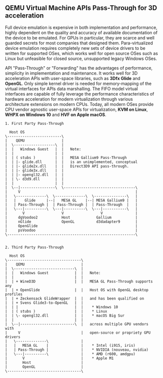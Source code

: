 ## QEMU Virtual Machine APIs Pass-Through for 3D acceleration
Full device emulation is expensive in both implementation and performance, highly dependent on the quality and accuracy of available documentation of the device to be emulated. For GPUs in particular, they are scarce and well guarded secrets for most companies that designed them. Para-virtualized device emulation requires completely new sets of device drivers to be written for supported OSes, which works well for open source OSes such as Linux but unfeasible for closed source, unsupported legacy Windows OSes.

API "Pass-Through" or "Forwarding" has the advantages of performance, simplicity in implementation and maintenance. It works well for 3D acceleration APIs with user-space libraries, such as **3Dfx Glide** and **OpenGL**. Only simple kernel driver is needed for memory-mapping of the virtual interfaces for APIs data marshalling. The FIFO model virtual interfaces are capable of fully leverage the performance characteristics of hardware acceleration for modern virtualization through various architecture extensions on modern CPUs. Today, all modern OSes provide CPU vendor agnostic user-space APIs for virtualization, **KVM on Linux**, **WHPX on Windows 10** and **HVF on Apple macOS**.
```
1. First Party Pass-Through

  Host OS
\-------------------------\
|    QEMU                 |
|  \-------------------\  |
|  |   Windows Guest   |  |   Note:
|  |                   |  |
|  | ( stubs )         |  |   MESA Gallium9 Pass-Through
|  | |- glide.dll      |  |   is an unimplemented, conceptual
|  | |- glide2x.dll    |  |   Direct3D9 API pass-through.
|  | |- glide3x.dll    |  |
|  | |- opengl32.dll   |  |
|  | \- d3d9.dll       |  |
|  |                   |  |
|  \--|----------------\  \---------------------------------\
|     V                                                     |
|   \--------------\  \--------------\  \---------------\   |
|   |    Glide     |--|   MESA GL    |--| MESA Gallium9 |   |
|   | Pass-Through |  | Pass-Through |  | Pass-Through  |   |
|   \---|----------\  \---|----------\  \---|-----------\   |
|       V                 V                 V               |
|     dgVoodoo2           Host            Gallium           |
|     nGlide              OpenGL          d3dadapter9       |
|     OpenGlide                                             |
|     psVoodoo                                              |
\-----------------------------------------------------------\


2. Third Party Pass-Through

  Host OS
\----------------------------------\
|    QEMU                          |
|  \----------------------------\  |
|  |   Windows Guest            |  |   Note:
|  |                            |  |
|  | + WineD3D                  |  |   MESA GL Pass-Through supports any
|  | + OpenGlide                |  |   Host OS with OpenGL desktop profiles
|  | + Zeckensack GlideWrapper  |  |   and has been qualified on
|  | + Svens Glide3-to-OpenGL   |  |
|  | |                          |  |    * Windows 10
|  | ( stubs )                  |  |    * Linux
|  | \- opengl32.dll            |  |    * macOS Big Sur
|  |                            |  |
|  \--|-------------------------\  |   across multiple GPU vendors with
|     V                            |   open-source or propriety GPU drivers
|   \--------------\               |
|   |   MESA GL    |               |    * Intel (i915, iris)
|   | Pass-Through |               |    * NVIDIA (nouveau, nvidia)
|   \---|----------\               |    * AMD (r600, amdgpu)
|       V                          |    * Apple M1
|       Host                       |
|       OpenGL                     |
\----------------------------------\
```
